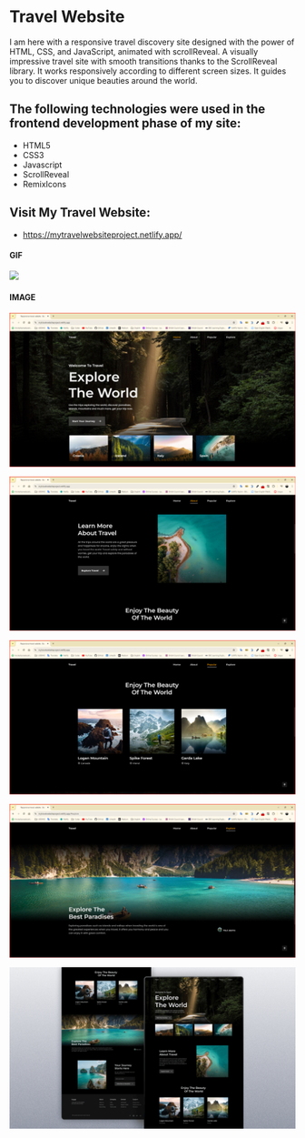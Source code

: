 <h1>Travel Website</h1>

I am here with a responsive travel discovery site designed with the power of HTML, CSS, and JavaScript, animated with scrollReveal. A visually impressive travel site with smooth transitions thanks to the ScrollReveal library. It works responsively according to different screen sizes. It guides you to discover unique beauties around the world.


<h2> The following technologies were used in the frontend development phase of my site: </h2>

- HTML5
- CSS3
- Javascript
- ScrollReveal
- RemixIcons

<h2> Visit My Travel Website: </h2>

- https://mytravelwebsiteproject.netlify.app/

<h4>GIF</h4>

![](assets/img/travel-gif.gif)

<h4>IMAGE</h4>

![](assets/img/main.png)

![](assets/img/about.png)

![](assets/img/popular.png)

![](assets/img/explore.png)

![](assets/img/preview.png)
